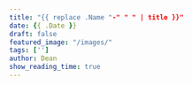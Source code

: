```yaml
---
title: "{{ replace .Name "-" " " | title }}"
date: {{ .Date }}
draft: false
featured_image: "/images/"
tags: ['']
author: Dean
show_reading_time: true
---
```


